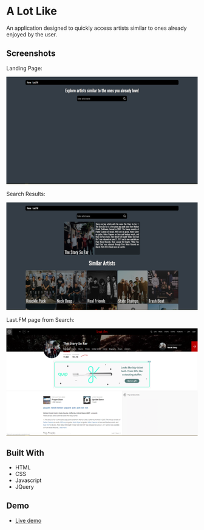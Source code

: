 # A Lot Like
An application designed to quickly access artists similar to ones already enjoyed by the user.

## Screenshots
Landing Page:

![Landing page](/screenshots/landing-page.png)


Search Results:

![Search results example](/screenshots/search-page.png)


Last.FM page from Search:

![Last.FM from result](/screenshots/link-landing.png)

## Built With
* HTML
* CSS
* Javascript
* JQuery

## Demo
* <a href="https://trevarwilliams.github.io/alotlike/">Live demo</a>
